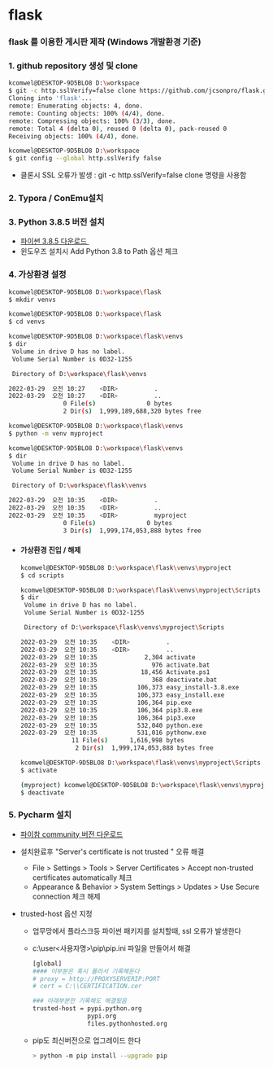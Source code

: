 # flask
### flask 를 이용한 게시판 제작 (Windows 개발환경 기준)



### 1. github repository 생성 및 clone

```bash
kcomwel@DESKTOP-9D5BLO8 D:\workspace
$ git -c http.sslVerify=false clone https://github.com/jcsonpro/flask.git
Cloning into 'flask'...
remote: Enumerating objects: 4, done.
remote: Counting objects: 100% (4/4), done.
remote: Compressing objects: 100% (3/3), done.
remote: Total 4 (delta 0), reused 0 (delta 0), pack-reused 0
Receiving objects: 100% (4/4), done.

kcomwel@DESKTOP-9D5BLO8 D:\workspace
$ git config --global http.sslVerify false
```

- 클론시 SSL 오류가 발생 : git -c http.sslVerify=false clone <repository> 명령을 사용함



### 2. Typora / ConEmu설치



### 3. Python 3.8.5 버전 설치

- [파이썬 3.8.5 다운로드 ](https://www.python.org/downloads/release/python-385/) 
- 윈도우즈 설치시 Add Python 3.8 to Path 옵션 체크

### 

### 4. 가상환경 설정

```bash
kcomwel@DESKTOP-9D5BLO8 D:\workspace\flask
$ mkdir venvs

kcomwel@DESKTOP-9D5BLO8 D:\workspace\flask
$ cd venvs

kcomwel@DESKTOP-9D5BLO8 D:\workspace\flask\venvs
$ dir
 Volume in drive D has no label.
 Volume Serial Number is 0D32-1255

 Directory of D:\workspace\flask\venvs

2022-03-29  오전 10:27    <DIR>          .
2022-03-29  오전 10:27    <DIR>          ..
               0 File(s)              0 bytes
               2 Dir(s)  1,999,189,688,320 bytes free

kcomwel@DESKTOP-9D5BLO8 D:\workspace\flask\venvs
$ python -m venv myproject

kcomwel@DESKTOP-9D5BLO8 D:\workspace\flask\venvs
$ dir
 Volume in drive D has no label.
 Volume Serial Number is 0D32-1255

 Directory of D:\workspace\flask\venvs

2022-03-29  오전 10:35    <DIR>          .
2022-03-29  오전 10:35    <DIR>          ..
2022-03-29  오전 10:35    <DIR>          myproject
               0 File(s)              0 bytes
               3 Dir(s)  1,999,174,053,888 bytes free
```

- #### 가상환경 진입 / 해제

  ```bash
  kcomwel@DESKTOP-9D5BLO8 D:\workspace\flask\venvs\myproject
  $ cd scripts
  
  kcomwel@DESKTOP-9D5BLO8 D:\workspace\flask\venvs\myproject\Scripts
  $ dir
   Volume in drive D has no label.
   Volume Serial Number is 0D32-1255
  
   Directory of D:\workspace\flask\venvs\myproject\Scripts
  
  2022-03-29  오전 10:35    <DIR>          .
  2022-03-29  오전 10:35    <DIR>          ..
  2022-03-29  오전 10:35             2,304 activate
  2022-03-29  오전 10:35               976 activate.bat
  2022-03-29  오전 10:35            18,456 Activate.ps1
  2022-03-29  오전 10:35               368 deactivate.bat
  2022-03-29  오전 10:35           106,373 easy_install-3.8.exe
  2022-03-29  오전 10:35           106,373 easy_install.exe
  2022-03-29  오전 10:35           106,364 pip.exe
  2022-03-29  오전 10:35           106,364 pip3.8.exe
  2022-03-29  오전 10:35           106,364 pip3.exe
  2022-03-29  오전 10:35           532,040 python.exe
  2022-03-29  오전 10:35           531,016 pythonw.exe
                11 File(s)      1,616,998 bytes
                 2 Dir(s)  1,999,174,053,888 bytes free
  
  kcomwel@DESKTOP-9D5BLO8 D:\workspace\flask\venvs\myproject\Scripts
  $ activate
  
  (myproject) kcomwel@DESKTOP-9D5BLO8 D:\workspace\flask\venvs\myproject\Scripts
  $ deactivate
  ```

  

### 5. Pycharm 설치

- [파이참 community 버전 다운로드](https://www.jetbrains.com/ko-kr/pycharm/download/#section=windows)

- 설치완료후 "Server's certificate is not trusted " 오류 해결
  - File > Settings > Tools > Server Certificates > Accept non-trusted certificates automatically 체크
  - Appearance & Behavior > System Settings > Updates > Use Secure connection 체크 해제
  
- trusted-host 옵션 지정
  - 업무망에서 플라스크등 파이썬 패키지를 설치할때, ssl 오류가 발생한다
  
  - c:\user\<사용자명>\pip\pip.ini 파일을 만들어서 해결
  
    ```bash
    [global]
    #### 이부분은 혹시 몰라서 기록해둔다
    # proxy = http://PROXYSERVERIP:PORT    
    # cert = C:\\CERTIFICATION.cer
    
    ### 아래부분만 기록해도 해결됬음
    trusted-host = pypi.python.org
                   pypi.org
                   files.pythonhosted.org
    ```
  
  - pip도 최신버전으로 업그레이드 한다
  
    ```bash
    > python -m pip install --upgrade pip
    ```
  
    

